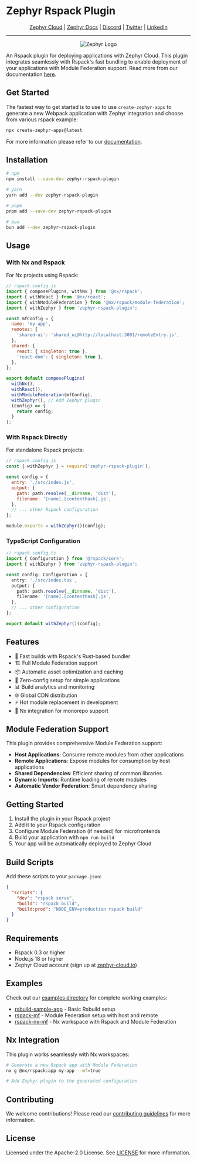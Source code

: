 # Zephyr Rspack Plugin

<div align="center">

[Zephyr Cloud](https://zephyr-cloud.io) | [Zephyr Docs](https://docs.zephyr-cloud.io/recipes/rspack-react) | [Discord](https://zephyr-cloud.io/discord) | [Twitter](https://x.com/ZephyrCloudIO) | [LinkedIn](https://www.linkedin.com/company/zephyr-cloud/)

<hr/>
<img src="https://cdn.prod.website-files.com/669061ee3adb95b628c3acda/66981c766e352fe1f57191e2_Opengraph-zephyr.png" alt="Zephyr Logo" />
</div>

An Rspack plugin for deploying applications with Zephyr Cloud. This plugin integrates seamlessly with Rspack's fast bundling to enable deployment of your applications with Module Federation support. Read more from our documentation [here](https://docs.zephyr-cloud.io/recipes/react-rspack-nx).

## Get Started

The fastest way to get started is to use to use `create-zephyr-apps` to generate a new Webpack application with Zephyr integration and choose from various rspack example:

```bash
npx create-zephyr-apps@latest
```

For more information please refer to our [documentation](https://docs.zephyr-cloud.io/recipes).

## Installation

```bash
# npm
npm install --save-dev zephyr-rspack-plugin

# yarn
yarn add --dev zephyr-rspack-plugin

# pnpm
pnpm add --save-dev zephyr-rspack-plugin

# bun
bun add --dev zephyr-rspack-plugin
```

## Usage

### With Nx and Rspack

For Nx projects using Rspack:

```javascript
// rspack.config.js
import { composePlugins, withNx } from '@nx/rspack';
import { withReact } from '@nx/react';
import { withModuleFederation } from '@nx/rspack/module-federation';
import { withZephyr } from 'zephyr-rspack-plugin';

const mfConfig = {
  name: 'my-app',
  remotes: {
    'shared-ui': 'shared_ui@http://localhost:3001/remoteEntry.js',
  },
  shared: {
    react: { singleton: true },
    'react-dom': { singleton: true },
  },
};

export default composePlugins(
  withNx(),
  withReact(),
  withModuleFederation(mfConfig),
  withZephyr(), // Add Zephyr plugin
  (config) => {
    return config;
  }
);
```

### With Rspack Directly

For standalone Rspack projects:

```javascript
// rspack.config.js
const { withZephyr } = require('zephyr-rspack-plugin');

const config = {
  entry: './src/index.js',
  output: {
    path: path.resolve(__dirname, 'dist'),
    filename: '[name].[contenthash].js',
  },
  // ... other Rspack configuration
};

module.exports = withZephyr()(config);
```

### TypeScript Configuration

```typescript
// rspack.config.ts
import { Configuration } from '@rspack/core';
import { withZephyr } from 'zephyr-rspack-plugin';

const config: Configuration = {
  entry: './src/index.tsx',
  output: {
    path: path.resolve(__dirname, 'dist'),
    filename: '[name].[contenthash].js',
  },
  // ... other configuration
};

export default withZephyr()(config);
```

## Features

- 🚀 Fast builds with Rspack's Rust-based bundler
- 🏗️ Full Module Federation support
- 📦 Automatic asset optimization and caching
- 🔧 Zero-config setup for simple applications
- 📊 Build analytics and monitoring
- 🌐 Global CDN distribution
- ⚡ Hot module replacement in development
- 🎯 Nx integration for monorepo support

## Module Federation Support

This plugin provides comprehensive Module Federation support:

- **Host Applications**: Consume remote modules from other applications
- **Remote Applications**: Expose modules for consumption by host applications
- **Shared Dependencies**: Efficient sharing of common libraries
- **Dynamic Imports**: Runtime loading of remote modules
- **Automatic Vendor Federation**: Smart dependency sharing

## Getting Started

1. Install the plugin in your Rspack project
2. Add it to your Rspack configuration
3. Configure Module Federation (if needed) for microfrontends
4. Build your application with `npm run build`
5. Your app will be automatically deployed to Zephyr Cloud

## Build Scripts

Add these scripts to your `package.json`:

```json
{
  "scripts": {
    "dev": "rspack serve",
    "build": "rspack build",
    "build:prod": "NODE_ENV=production rspack build"
  }
}
```

## Requirements

- Rspack 0.3 or higher
- Node.js 18 or higher
- Zephyr Cloud account (sign up at [zephyr-cloud.io](https://zephyr-cloud.io))

## Examples

Check out our [examples directory](../../examples/) for complete working examples:

- [rsbuild-sample-app](../../examples/rsbuild-sample-app/) - Basic Rsbuild setup
- [rspack-mf](../../examples/rspack-mf/) - Module Federation setup with host and remote
- [rspack-nx-mf](../../examples/rspack-nx-mf/) - Nx workspace with Rspack and Module Federation

## Nx Integration

This plugin works seamlessly with Nx workspaces:

```bash
# Generate a new Rspack app with Module Federation
nx g @nx/rspack:app my-app --mf=true

# Add Zephyr plugin to the generated configuration
```

## Contributing

We welcome contributions! Please read our [contributing guidelines](../../CONTRIBUTING.md) for more information.

## License

Licensed under the Apache-2.0 License. See [LICENSE](LICENSE) for more information.
